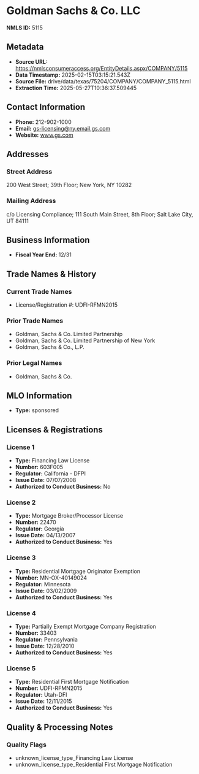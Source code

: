 # Goldman Sachs & Co. LLC

**NMLS ID:** 5115

## Metadata
- **Source URL:** https://nmlsconsumeraccess.org/EntityDetails.aspx/COMPANY/5115
- **Data Timestamp:** 2025-02-15T03:15:21.543Z
- **Source File:** drive/data/texas/75204/COMPANY/COMPANY_5115.html
- **Extraction Time:** 2025-05-27T10:36:37.509445

## Contact Information
- **Phone:** 212-902-1000
- **Email:** gs-licensing@ny.email.gs.com
- **Website:** www.gs.com

## Addresses
### Street Address
200 West Street; 39th Floor; New York, NY 10282

### Mailing Address
c/o Licensing Compliance; 111 South Main Street, 8th Floor; Salt Lake City, UT 84111

## Business Information
- **Fiscal Year End:** 12/31

## Trade Names & History
### Current Trade Names
- License/Registration #: UDFI-RFMN2015

### Prior Trade Names
- Goldman, Sachs & Co. Limited Partnership
- Goldman, Sachs & Co. Limited Partnership of New York
- Goldman, Sachs & Co., L.P.

### Prior Legal Names
- Goldman, Sachs & Co.

## MLO Information
- **Type:** sponsored

## Licenses & Registrations

### License 1
- **Type:** Financing Law License
- **Number:** 603F005
- **Regulator:** California - DFPI
- **Issue Date:** 07/07/2008
- **Authorized to Conduct Business:** No

### License 2
- **Type:** Mortgage Broker/Processor License
- **Number:** 22470
- **Regulator:** Georgia
- **Issue Date:** 04/13/2007
- **Authorized to Conduct Business:** Yes

### License 3
- **Type:** Residential Mortgage Originator Exemption
- **Number:** MN-OX-40149024
- **Regulator:** Minnesota
- **Issue Date:** 03/02/2009
- **Authorized to Conduct Business:** Yes

### License 4
- **Type:** Partially Exempt Mortgage Company Registration
- **Number:** 33403
- **Regulator:** Pennsylvania
- **Issue Date:** 12/28/2010
- **Authorized to Conduct Business:** Yes

### License 5
- **Type:** Residential First Mortgage Notification
- **Number:** UDFI-RFMN2015
- **Regulator:** Utah-DFI
- **Issue Date:** 12/11/2015
- **Authorized to Conduct Business:** Yes

## Quality & Processing Notes
### Quality Flags
- unknown_license_type_Financing Law License
- unknown_license_type_Residential First Mortgage Notification
